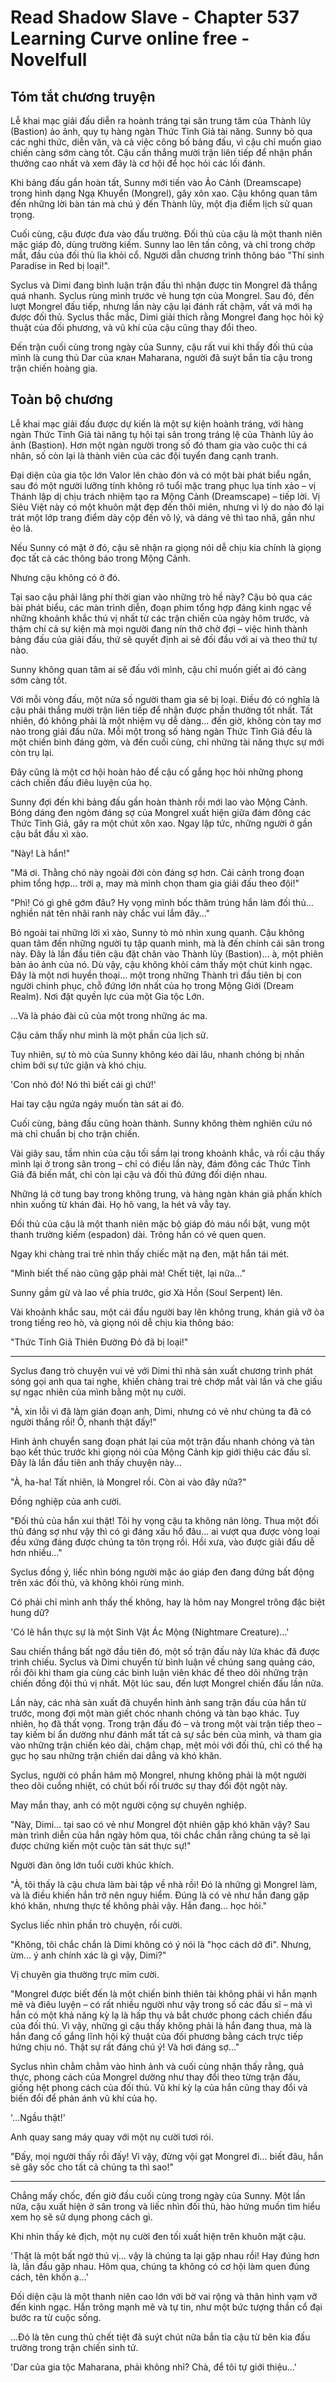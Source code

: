 # Read Shadow Slave - Chapter 537 Learning Curve online free - Novelfull

## Tóm tắt chương truyện

Lễ khai mạc giải đấu diễn ra hoành tráng tại sân trung tâm của Thành lũy (Bastion) ảo ảnh, quy tụ hàng ngàn Thức Tỉnh Giả tài năng. Sunny bỏ qua các nghi thức, diễn văn, và cả việc công bố bảng đấu, vì cậu chỉ muốn giao chiến càng sớm càng tốt. Cậu cần thắng mười trận liên tiếp để nhận phần thưởng cao nhất và xem đây là cơ hội để học hỏi các lối đánh.

Khi bảng đấu gần hoàn tất, Sunny mới tiến vào Ảo Cảnh (Dreamscape) trong hình dạng Ngạ Khuyển (Mongrel), gây xôn xao. Cậu không quan tâm đến những lời bàn tán mà chú ý đến Thành lũy, một địa điểm lịch sử quan trọng.

Cuối cùng, cậu được đưa vào đấu trường. Đối thủ của cậu là một thanh niên mặc giáp đỏ, dùng trường kiếm. Sunny lao lên tấn công, và chỉ trong chớp mắt, đầu của đối thủ lìa khỏi cổ. Người dẫn chương trình thông báo "Thí sinh Paradise in Red bị loại!".

Syclus và Dimi đang bình luận trận đấu thì nhận được tin Mongrel đã thắng quá nhanh. Syclus rùng mình trước vẻ hung tợn của Mongrel. Sau đó, đến lượt Mongrel đấu tiếp, nhưng lần này cậu lại đánh rất chậm, vất vả mới hạ được đối thủ. Syclus thắc mắc, Dimi giải thích rằng Mongrel đang học hỏi kỹ thuật của đối phương, và vũ khí của cậu cũng thay đổi theo.

Đến trận cuối cùng trong ngày của Sunny, cậu rất vui khi thấy đối thủ của mình là cung thủ Dar của клан Maharana, người đã suýt bắn tỉa cậu trong trận chiến hoàng gia.

## Toàn bộ chương

Lễ khai mạc giải đấu được dự kiến là một sự kiện hoành tráng, với hàng ngàn Thức Tỉnh Giả tài năng tụ hội tại sân trong tráng lệ của Thành lũy ảo ảnh (Bastion). Hơn một ngàn người trong số đó tham gia vào cuộc thi cá nhân, số còn lại là thành viên của các đội tuyển đang cạnh tranh.

Đại diện của gia tộc lớn Valor lên chào đón và có một bài phát biểu ngắn, sau đó một người lưỡng tính không rõ tuổi mặc trang phục lụa tinh xảo – vị Thánh lập dị chịu trách nhiệm tạo ra Mộng Cảnh (Dreamscape) – tiếp lời. Vị Siêu Việt này có một khuôn mặt đẹp đến thôi miên, nhưng vì lý do nào đó lại trát một lớp trang điểm dày cộp đến vô lý, và dáng vẻ thì tao nhã, gần như ẻo lả.

Nếu Sunny có mặt ở đó, cậu sẽ nhận ra giọng nói dễ chịu kia chính là giọng đọc tất cả các thông báo trong Mộng Cảnh.

Nhưng cậu không có ở đó.

Tại sao cậu phải lãng phí thời gian vào những trò hề này? Cậu bỏ qua các bài phát biểu, các màn trình diễn, đoạn phim tổng hợp đáng kinh ngạc về những khoảnh khắc thú vị nhất từ các trận chiến của ngày hôm trước, và thậm chí cả sự kiện mà mọi người đang nín thở chờ đợi – việc hình thành bảng đấu của giải đấu, thứ sẽ quyết định ai sẽ đối đầu với ai và theo thứ tự nào.

Sunny không quan tâm ai sẽ đấu với mình, cậu chỉ muốn giết ai đó càng sớm càng tốt.

Với mỗi vòng đấu, một nửa số người tham gia sẽ bị loại. Điều đó có nghĩa là cậu phải thắng mười trận liên tiếp để nhận được phần thưởng tốt nhất. Tất nhiên, đó không phải là một nhiệm vụ dễ dàng… đến giờ, không còn tay mơ nào trong giải đấu nữa. Mỗi một trong số hàng ngàn Thức Tỉnh Giả đều là một chiến binh đáng gờm, và đến cuối cùng, chỉ những tài năng thực sự mới còn trụ lại.

Đây cũng là một cơ hội hoàn hảo để cậu cố gắng học hỏi những phong cách chiến đấu điêu luyện của họ.

Sunny đợi đến khi bảng đấu gần hoàn thành rồi mới lao vào Mộng Cảnh. Bóng dáng đen ngòm đáng sợ của Mongrel xuất hiện giữa đám đông các Thức Tỉnh Giả, gây ra một chút xôn xao. Ngay lập tức, những người ở gần cậu bắt đầu xì xào.

"Này! Là hắn!"

"Má ơi. Thằng chó này ngoài đời còn đáng sợ hơn. Cái cảnh trong đoạn phim tổng hợp... trời ạ, may mà mình chọn tham gia giải đấu theo đội!"

"Phì! Có gì ghê gớm đâu? Hy vọng mình bốc thăm trúng hắn làm đối thủ… nghiền nát tên nhãi ranh này chắc vui lắm đây…"

Bỏ ngoài tai những lời xì xào, Sunny tò mò nhìn xung quanh. Cậu không quan tâm đến những người tụ tập quanh mình, mà là đến chính cái sân trong này. Đây là lần đầu tiên cậu đặt chân vào Thành lũy (Bastion)… à, một phiên bản ảo ảnh của nó. Dù vậy, cậu không khỏi cảm thấy một chút kinh ngạc. Đây là một nơi huyền thoại… một trong những Thành trì đầu tiên bị con người chinh phục, chỗ đứng lớn nhất của họ trong Mộng Giới (Dream Realm). Nơi đặt quyền lực của một Gia tộc Lớn.

...Và là pháo đài cũ của một trong những ác ma.

Cậu cảm thấy như mình là một phần của lịch sử.

Tuy nhiên, sự tò mò của Sunny không kéo dài lâu, nhanh chóng bị nhấn chìm bởi sự tức giận và khó chịu.

'Con nhỏ đó! Nó thì biết cái gì chứ!'

Hai tay cậu ngứa ngáy muốn tàn sát ai đó.

Cuối cùng, bảng đấu cũng hoàn thành. Sunny không thèm nghiên cứu nó mà chỉ chuẩn bị cho trận chiến.

Vài giây sau, tầm nhìn của cậu tối sầm lại trong khoảnh khắc, và rồi cậu thấy mình lại ở trong sân trong – chỉ có điều lần này, đám đông các Thức Tỉnh Giả đã biến mất, chỉ còn lại cậu và đối thủ đứng đối diện nhau.

Những lá cờ tung bay trong không trung, và hàng ngàn khán giả phấn khích nhìn xuống từ khán đài. Họ hô vang, la hét và vẫy tay.

Đối thủ của cậu là một thanh niên mặc bộ giáp đỏ máu nổi bật, vung một thanh trường kiếm (espadon) dài. Trông hắn có vẻ quen quen.

Ngay khi chàng trai trẻ nhìn thấy chiếc mặt nạ đen, mặt hắn tái mét.

"Mình biết thế nào cũng gặp phải mà! Chết tiệt, lại nữa…"

Sunny gầm gừ và lao về phía trước, giơ Xà Hồn (Soul Serpent) lên.

Vài khoảnh khắc sau, một cái đầu người bay lên không trung, khán giả vỡ òa trong tiếng reo hò, và giọng nói dễ chịu kia thông báo:

"Thức Tỉnh Giả Thiên Đường Đỏ đã bị loại!"

***

Syclus đang trò chuyện vui vẻ với Dimi thì nhà sản xuất chương trình phát sóng gọi anh qua tai nghe, khiến chàng trai trẻ chớp mắt vài lần và che giấu sự ngạc nhiên của mình bằng một nụ cười.

"À, xin lỗi vì đã làm gián đoạn anh, Dimi, nhưng có vẻ như chúng ta đã có người thắng rồi! Ồ, nhanh thật đấy!"

Hình ảnh chuyển sang đoạn phát lại của một trận đấu nhanh chóng và tàn bạo kết thúc trước khi giọng nói của Mộng Cảnh kịp giới thiệu các đấu sĩ. Đây là lần đầu tiên anh thấy chuyện này...

"À, ha-ha! Tất nhiên, là Mongrel rồi. Còn ai vào đây nữa?"

Đồng nghiệp của anh cười.

"Đối thủ của hắn xui thật! Tôi hy vọng cậu ta không nản lòng. Thua một đối thủ đáng sợ như vậy thì có gì đáng xấu hổ đâu… ai vượt qua được vòng loại đều xứng đáng được chúng ta tôn trọng rồi. Hồi xưa, vào được giải đấu dễ hơn nhiều…"

Syclus đồng ý, liếc nhìn bóng người mặc áo giáp đen đang đứng bất động trên xác đối thủ, và không khỏi rùng mình.

Có phải chỉ mình anh thấy thế không, hay là hôm nay Mongrel trông đặc biệt hung dữ?

'Có lẽ hắn thực sự là một Sinh Vật Ác Mộng (Nightmare Creature)…'

Sau chiến thắng bất ngờ đầu tiên đó, một số trận đấu nảy lửa khác đã được trình chiếu. Syclus và Dimi chuyển từ bình luận về chúng sang quảng cáo, rồi đôi khi tham gia cùng các bình luận viên khác để theo dõi những trận chiến đồng đội thú vị nhất. Một lúc sau, đến lượt Mongrel chiến đấu lần nữa.

Lần này, các nhà sản xuất đã chuyển hình ảnh sang trận đấu của hắn từ trước, mong đợi một màn giết chóc nhanh chóng và tàn bạo khác. Tuy nhiên, họ đã thất vọng. Trong trận đấu đó – và trong một vài trận tiếp theo – tay kiếm bí ẩn dường như đánh mất tất cả sự sắc bén của mình, và tham gia vào những trận chiến kéo dài, chậm chạp, mệt mỏi với đối thủ, chỉ có thể hạ gục họ sau những trận chiến dai dẳng và khó khăn.

Syclus, người có phần hâm mộ Mongrel, nhưng không phải là một người theo dõi cuồng nhiệt, có chút bối rối trước sự thay đổi đột ngột này.

May mắn thay, anh có một người cộng sự chuyên nghiệp.

"Này, Dimi… tại sao có vẻ như Mongrel đột nhiên gặp khó khăn vậy? Sau màn trình diễn của hắn ngày hôm qua, tôi chắc chắn rằng chúng ta sẽ lại được chứng kiến một cuộc tàn sát thực sự!"

Người đàn ông lớn tuổi cười khúc khích.

"À, tôi thấy là cậu chưa làm bài tập về nhà rồi! Đó là những gì Mongrel làm, và là điều khiến hắn trở nên nguy hiểm. Đúng là có vẻ như hắn đang gặp khó khăn, nhưng thực tế không phải vậy. Hắn đang… học hỏi."

Syclus liếc nhìn phần trò chuyện, rồi cười.

"Không, tôi chắc chắn là Dimi không có ý nói là "học cách dở đi". Nhưng, ừm… ý anh chính xác là gì vậy, Dimi?"

Vị chuyên gia thường trực mỉm cười.

"Mongrel được biết đến là một chiến binh thiên tài không phải vì hắn mạnh mẽ và điêu luyện – có rất nhiều người như vậy trong số các đấu sĩ – mà vì hắn có một khả năng kỳ lạ là hấp thụ và bắt chước phong cách chiến đấu của đối thủ. Vì vậy, những gì cậu thấy không phải là hắn đang thua, mà là hắn đang cố gắng lĩnh hội kỹ thuật của đối phương bằng cách trực tiếp hứng chịu nó. Thật sự rất đáng chú ý! Và hơi đáng sợ..."

Syclus nhìn chằm chằm vào hình ảnh và cuối cùng nhận thấy rằng, quả thực, phong cách của Mongrel dường như thay đổi theo từng trận đấu, giống hệt phong cách của đối thủ. Vũ khí kỳ lạ của hắn cũng thay đổi và biến đổi để phản ánh vũ khí của họ.

'...Ngầu thật!'

Anh quay sang máy quay với một nụ cười tươi rói.

"Đấy, mọi người thấy rồi đấy! Vì vậy, đừng vội gạt Mongrel đi… biết đâu, hắn sẽ gây sốc cho tất cả chúng ta thì sao!"

***

Chẳng mấy chốc, đến giờ đấu cuối cùng trong ngày của Sunny. Một lần nữa, cậu xuất hiện ở sân trong và liếc nhìn đối thủ, hào hứng muốn tìm hiểu xem họ sẽ sử dụng phong cách gì.

Khi nhìn thấy kẻ địch, một nụ cười đen tối xuất hiện trên khuôn mặt cậu.

'Thật là một bất ngờ thú vị… vậy là chúng ta lại gặp nhau rồi! Hay đúng hơn là, lần đầu gặp nhau. Hôm qua, chúng ta không có cơ hội làm quen đúng cách, tên khốn ạ...'

Đối diện cậu là một thanh niên cao lớn với bờ vai rộng và thân hình vạm vỡ đến kinh ngạc. Hắn trông mạnh mẽ và tự tin, như một bức tượng thần cổ đại bước ra từ cuộc sống.

...Đó là tên cung thủ chết tiệt đã suýt chút nữa bắn tỉa cậu từ bên kia đấu trường trong trận chiến sinh tử.

'Dar của gia tộc Maharana, phải không nhỉ? Chà, để tôi tự giới thiệu...'